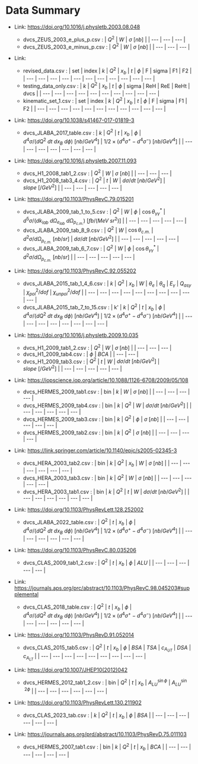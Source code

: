 # Data Summary

- Link: https://doi.org/10.1016/j.physletb.2003.08.048
  - dvcs_ZEUS_2003_e_plus_p.csv :
    | $Q^{2}$ | $W$ | $\sigma\  [nb]$ |
    | --- | --- | --- |
  - dvcs_ZEUS_2003_e_minus_p.csv :
    | $Q^{2}$ | $W$ | $\sigma\  [nb]$ |
    | --- | --- | --- |

- Link: 
  - revised_data.csv :
    | set | index | ${k}$ | $Q^{2}$ | $x_{b}$ | ${t}$ | $\phi$ | F | sigma | F1 | F2 |
    | --- | --- | --- | --- | --- | --- | --- | --- | --- | --- | --- |
  - testing_data_only.csv :
    | ${k}$ | $Q^{2}$ | $x_{b}$ | ${t}$ | $\phi$ | sigma | ReH | ReE | ReHt | dvcs |
    | --- | --- | --- | --- | --- | --- | --- | --- | --- | --- |
  - kinematic_set_1.csv :
    | set | index | ${k}$ | $Q^{2}$ | $x_{b}$ | ${t}$ | $\phi$ | F | sigma | F1 | F2 |
    | --- | --- | --- | --- | --- | --- | --- | --- | --- | --- | --- |

- Link: https://doi.org/10.1038/s41467-017-01819-3
  - dvcs_JLABA_2017_table.csv :
    | ${k}$ | $Q^{2}$ | ${t}$ | $x_{b}$ | $\phi$ | $d^{4}\sigma/(dQ^{2}\ dt\ dx_{B}\ d\phi)\ [nb/GeV^{4}]$ | $1/2\times(d^{4}\sigma^{+}-d^{4}\sigma^{-})\ [nb/GeV^{4}]$ |
    | --- | --- | --- | --- | --- | --- | --- |

- Link: https://doi.org/10.1016/j.physletb.2007.11.093
  - dvcs_H1_2008_tab1_2.csv :
    | $Q^{2}$ | $W$ | $\sigma\  [nb]$ |
    | --- | --- | --- |
  - dvcs_H1_2008_tab3_4.csv :
    | $Q^{2}$ | ${t}$ | $W$ | $d\sigma/dt\  [nb/GeV^{2}]$ | $slope\ [/GeV^{2}]$ |
    | --- | --- | --- | --- | --- |

- Link: https://doi.org/10.1103/PhysRevC.79.015201
  - dvcs_JLABA_2009_tab_1_to_5.csv :
    | $Q^{2}$ | $W$ | $\phi$ | $\cos\theta^{*}_{\gamma\gamma}$ | $d^{5}\sigma/(dk_{lab}\ d\Omega_{e_{lab}}\ d\Omega_{p_{c.m.}})\ [fb/(MeV\ sr^{2})]$ |
    | --- | --- | --- | --- | --- |
  - dvcs_JLABA_2009_tab_8_9.csv :
    | $Q^{2}$ | $W$ | $\cos\theta_{c.m.}$ | $d^{2}\sigma/d\Omega_{p_{c.m.}}\  [nb/sr]$ | $d\sigma/dt\  [nb/GeV^{2}]$ |
    | --- | --- | --- | --- | --- |
  - dvcs_JLABA_2009_tab_6_7.csv :
    | $Q^{2}$ | $W$ | $\phi$ | $\cos\theta^{*}_{\gamma\gamma}$ | $d^{2}\sigma/d\Omega_{p_{c.m.}}\  [nb/sr]$ |
    | --- | --- | --- | --- | --- |

- Link: https://doi.org/10.1103/PhysRevC.92.055202
  - dvcs_JLABA_2015_tab_1_4_6.csv :
    | ${k}$ | $Q^{2}$ | $x_{b}$ | $W$ | $\theta_{e}$ | $\theta_{q}$ | $E_{\gamma}$ | $Q_{asy}$ | $\chi^{2}_{pol}/dof$ | $\chi^{2}_{unpol}/dof$ |
    | --- | --- | --- | --- | --- | --- | --- | --- | --- | --- |
  - dvcs_JLABA_2015_tab_7_to_15.csv :
    | k' | ${k}$ | $Q^{2}$ | ${t}$ | $x_{b}$ | $\phi$ | $d^{4}\sigma/(dQ^{2}\ dt\ dx_{B}\ d\phi)\ [nb/GeV^{4}]$ | $1/2\times(d^{4}\sigma^{+}-d^{4}\sigma^{-})\ [nb/GeV^{4}]$ |
    | --- | --- | --- | --- | --- | --- | --- | --- |

- Link: https://doi.org/10.1016/j.physletb.2009.10.035
  - dvcs_H1_2009_tab1_2.csv :
    | $Q^{2}$ | $W$ | $\sigma\  [nb]$ |
    | --- | --- | --- |
  - dvcs_H1_2009_tab4.csv :
    | $\phi$ | ${BCA}$ |
    | --- | --- |
  - dvcs_H1_2009_tab3.csv :
    | $Q^{2}$ | ${t}$ | $W$ | $d\sigma/dt\  [nb/GeV^{2}]$ | $slope\ [/GeV^{2}]$ |
    | --- | --- | --- | --- | --- |

- Link: https://iopscience.iop.org/article/10.1088/1126-6708/2009/05/108
  - dvcs_HERMES_2009_tab1.csv :
    | bin | ${k}$ | $W$ | $\sigma\  [nb]$ |
    | --- | --- | --- | --- |
  - dvcs_HERMES_2009_tab4.csv :
    | bin | ${k}$ | $Q^{2}$ | $W$ | $d\sigma/dt\  [nb/GeV^{2}]$ |
    | --- | --- | --- | --- | --- |
  - dvcs_HERMES_2009_tab3.csv :
    | bin | ${k}$ | $Q^{2}$ | $\phi$ | $\sigma\  [nb]$ |
    | --- | --- | --- | --- | --- |
  - dvcs_HERMES_2009_tab2.csv :
    | bin | ${k}$ | $Q^{2}$ | $\sigma\  [nb]$ |
    | --- | --- | --- | --- |

- Link: https://link.springer.com/article/10.1140/epjc/s2005-02345-3
  - dvcs_HERA_2003_tab2.csv :
    | bin | ${k}$ | $Q^{2}$ | $x_{b}$ | $W$ | $\sigma\  [nb]$ |
    | --- | --- | --- | --- | --- | --- |
  - dvcs_HERA_2003_tab3.csv :
    | bin | ${k}$ | $Q^{2}$ | $W$ | $\sigma\  [nb]$ |
    | --- | --- | --- | --- | --- |
  - dvcs_HERA_2003_tab1.csv :
    | bin | ${k}$ | $Q^{2}$ | ${t}$ | $W$ | $d\sigma/dt\  [nb/GeV^{2}]$ |
    | --- | --- | --- | --- | --- | --- |

- Link: https://doi.org/10.1103/PhysRevLett.128.252002
  - dvcs_JLABA_2022_table.csv :
    | $Q^{2}$ | ${t}$ | $x_{b}$ | $\phi$ | $d^{4}\sigma/(dQ^{2}\ dt\ dx_{B}\ d\phi)\ [nb/GeV^{4}]$ | $1/2\times(d^{4}\sigma^{+}-d^{4}\sigma^{-})\ [nb/GeV^{4}]$ |
    | --- | --- | --- | --- | --- | --- |

- Link: https://doi.org/10.1103/PhysRevC.80.035206
  - dvcs_CLAS_2009_tab1_2.csv :
    | $Q^{2}$ | ${t}$ | $x_{b}$ | $\phi$ | ${ALU}$ |
    | --- | --- | --- | --- | --- |

- Link: https://journals.aps.org/prc/abstract/10.1103/PhysRevC.98.045203#supplemental
  - dvcs_CLAS_2018_table.csv :
    | $Q^{2}$ | ${t}$ | $x_{b}$ | $\phi$ | $d^{4}\sigma/(dQ^{2}\ dt\ dx_{B}\ d\phi)\ [nb/GeV^{4}]$ | $1/2\times(d^{4}\sigma^{+}-d^{4}\sigma^{-})\ [nb/GeV^{4}]$ |
    | --- | --- | --- | --- | --- | --- |

- Link: https://doi.org/10.1103/PhysRevD.91.052014
  - dvcs_CLAS_2015_tab5.csv :
    | $Q^{2}$ | ${t}$ | $x_{b}$ | $\phi$ | ${BSA}$ | ${TSA}$ | $c_{A_{UT}}$ | ${DSA}$ | $c_{A_{LT}}$ |
    | --- | --- | --- | --- | --- | --- | --- | --- | --- |

- Link: https://doi.org/10.1007/JHEP10(2012)042
  - dvcs_HERMES_2012_tab1_2.csv :
    | bin | $Q^{2}$ | ${t}$ | $x_{b}$ | $A_{LU}^{\sin\phi}$ | $A_{LU}^{\sin\ 2\phi}$ |
    | --- | --- | --- | --- | --- | --- |

- Link: https://doi.org/10.1103/PhysRevLett.130.211902
  - dvcs_CLAS_2023_tab.csv :
    | ${k}$ | $Q^{2}$ | ${t}$ | $x_{b}$ | $\phi$ | ${BSA}$ |
    | --- | --- | --- | --- | --- | --- |

- Link: https://journals.aps.org/prd/abstract/10.1103/PhysRevD.75.011103
  - dvcs_HERMES_2007_tab1.csv :
    | bin | ${k}$ | $Q^{2}$ | ${t}$ | $x_{b}$ | ${BCA}$ |
    | --- | --- | --- | --- | --- | --- |

